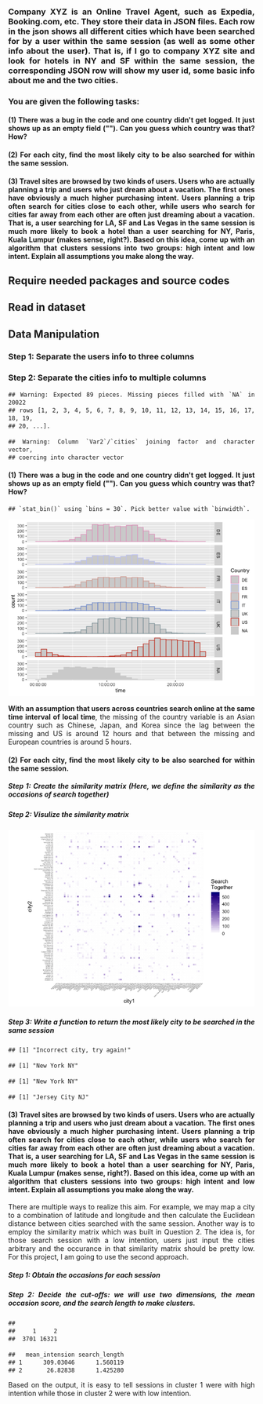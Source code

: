 <div align = "justify">

### Company XYZ is an Online Travel Agent, such as Expedia, Booking.com, etc. They store their data in JSON files. Each row in the json shows all different cities which have been searched for by a user within the same session (as well as some other info about the user). That is, if I go to company XYZ site and look for hotels in NY and SF within the same session, the corresponding JSON row will show my user id, some basic info about me and the two cities.

### You are given the following tasks:

#### (1) There was a bug in the code and one country didn't get logged. It just shows up as an empty field (""). Can you guess which country was that? How?

#### (2) For each city, find the most likely city to be also searched for within the same session.

#### (3) Travel sites are browsed by two kinds of users. Users who are actually planning a trip and users who just dream about a vacation. The first ones have obviously a much higher purchasing intent. Users planning a trip often search for cities close to each other, while users who search for cities far away from each other are often just dreaming about a vacation. That is, a user searching for LA, SF and Las Vegas in the same session is much more likely to book a hotel than a user searching for NY, Paris, Kuala Lumpur (makes sense, right?). Based on this idea, come up with an algorithm that clusters sessions into two groups: high intent and low intent. Explain all assumptions you make along the way.

Require needed packages and source codes
----------------------------------------

Read in dataset
---------------

Data Manipulation
-----------------

### Step 1: Separate the users info to three columns

### Step 2: Separate the cities info to multiple columns

    ## Warning: Expected 89 pieces. Missing pieces filled with `NA` in 20022
    ## rows [1, 2, 3, 4, 5, 6, 7, 8, 9, 10, 11, 12, 13, 14, 15, 16, 17, 18, 19,
    ## 20, ...].

    ## Warning: Column `Var2`/`cities` joining factor and character vector,
    ## coercing into character vector

#### (1) There was a bug in the code and one country didn't get logged. It just shows up as an empty field (""). Can you guess which country was that? How?

    ## `stat_bin()` using `bins = 30`. Pick better value with `binwidth`.

![](13.Json_City_Similarities_files/figure-markdown_strict/unnamed-chunk-5-1.png)

**With an assumption that users across countries search online at the
same time interval of local time**, the missing of the country variable
is an Asian country such as Chinese, Japan, and Korea since the lag
between the missing and US is around 12 hours and that between the
missing and European countries is around 5 hours.

#### (2) For each city, find the most likely city to be also searched for within the same session.

##### Step 1: Create the similarity matrix (Here, we define the similarity as the occasions of search together)

##### Step 2: Visulize the similarity matrix

![](13.Json_City_Similarities_files/figure-markdown_strict/unnamed-chunk-7-1.png)

##### Step 3: Write a function to return the most likely city to be searched in the same session

    ## [1] "Incorrect city, try again!"

    ## [1] "New York NY"

    ## [1] "New York NY"

    ## [1] "Jersey City NJ"

#### (3) Travel sites are browsed by two kinds of users. Users who are actually planning a trip and users who just dream about a vacation. The first ones have obviously a much higher purchasing intent. Users planning a trip often search for cities close to each other, while users who search for cities far away from each other are often just dreaming about a vacation. That is, a user searching for LA, SF and Las Vegas in the same session is much more likely to book a hotel than a user searching for NY, Paris, Kuala Lumpur (makes sense, right?). Based on this idea, come up with an algorithm that clusters sessions into two groups: high intent and low intent. Explain all assumptions you make along the way.

There are multiple ways to realize this aim. For example, we may map a
city to a combination of latitude and longitude and then calculate the
Euclidean distance between cities searched with the same session.
Another way is to employ the similarity matrix which was built in
Question 2. The idea is, for those search session with a low intention,
users just input the cities arbitrary and the occurance in that
similarity matrix should be pretty low. For this project, I am going to
use the second approach.

##### Step 1: Obtain the occasions for each session

##### Step 2: Decide the cut-offs: we will use two dimensions, the mean occasion score, and the search length to make clusters.

    ## 
    ##     1     2 
    ##  3701 16321

    ##   mean_intension search_length
    ## 1      309.03046      1.560119
    ## 2       26.82838      1.425280

Based on the output, it is easy to tell sessions in cluster 1 were with
high intention while those in cluster 2 were with low intention.

</div>
